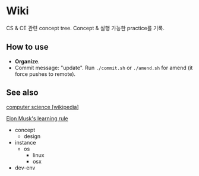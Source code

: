 # Wiki

CS & CE 관련 concept tree. Concept & 실행 가능한 practice를 기록.

## How to use

- **Organize**.
- Commit message: "update". Run `./commit.sh` or `./amend.sh` for amend (it force pushes to remote).

## See also

[computer science \[wikipedia\]](https://en.wikipedia.org/wiki/Computer_science)

[Elon Musk's learning rule](https://entrepreneurshandbook.co/elon-musks-2-rules-for-learning-anything-faster-cf9a79fba35)


- concept
  - design
- instance
  - os
    - linux
    - osx
- dev-env